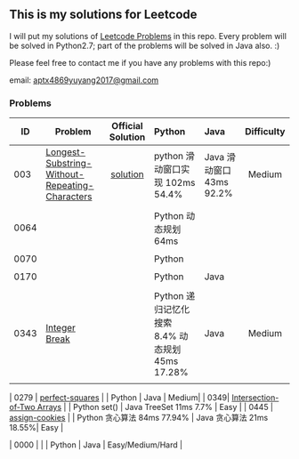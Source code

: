 ## This is my solutions for Leetcode

I will put my solutions of [Leetcode Problems](https://leetcode.com/problemset/all/) in this repo. Every problem will be solved in Python2.7; part of the problems will be solved in Java also. :)

Please feel free to contact me if you have any problems with this repo:)

email: [aptx4869yuyang2017@gmail.com](mailto:aptx4869yuyang2017@gmail.com)

### Problems

| ID | Problem | Official<br/>Solution | Python | Java | Difficulty |
| --- | --- | :---: | :--- | :--- | :---: |
| 003 | [Longest-Substring-Without-Repeating-Characters](https://leetcode.com/problems/longest-substring-without-repeating-characters/description/) |[solution](https://leetcode.com/problems/longest-substring-without-repeating-characters/solution/) |python 滑动窗口实现 102ms 54.4%  | Java 滑动窗口 43ms 92.2%  |Medium |
| | | | | | |
| 0064 |  | | Python 动态规划 64ms  | | |
| | | | | | |
| 0070 |  | | Python  | | |
| | | | | | |
| 0170 |  | | Python  | Java | |
| | | | | | |
| 0343 |  [Integer Break](https://leetcode.com/problems/integer-break/description/)| | Python 递归记忆化搜索 8.4%  动态规划 45ms 17.28%| Java | Medium |
| | | | | | |


| 0279 | [perfect-squares](https://leetcode.com/problems/perfect-squares) | | Python  | Java | Medium|
| 0349|  [Intersection-of-Two Arrays](https://leetcode.com/problems/intersection-of-two-arrays/description/#) | | Python set() | Java TreeSet 11ms
7.7% | Easy |
| 0445 |  [assign-cookies](https://leetcode.com/problems/assign-cookies/description/) | | Python 贪心算法 84ms 77.94%  | Java  贪心算法 21ms 18.55%| Easy |

| 0000 |  []() | | Python  | Java | Easy/Medium/Hard |
